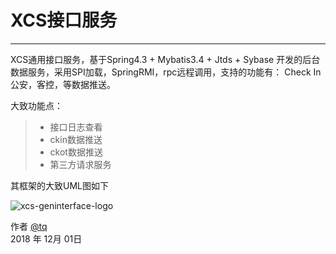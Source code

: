 # XCS接口服务

------

XCS通用接口服务，基于Spring4.3 + Mybatis3.4 + Jtds + Sybase 开发的后台数据服务，采用SPI加载，SpringRMI，rpc远程调用，支持的功能有：
Check In 公安，客控，等数据推送。

大致功能点：

> * 接口日志查看
> * ckin数据推送
> * ckot数据推送
> * 第三方请求服务

其框架的大致UML图如下

![xcs-geninterface-logo](http://www.plantuml.com/plantuml/png/vLKzRpD54ExtLsmP4iwYFbbM4WSHIuH4TgYZzNhYRBmVgzsvbnZZ1aL2YlWeQ43YuqqaH4JXX8e6_njikUCliEVp9USx9nAqT9xTvtdccTcPywv7vZ1HaWYDuCuP1zfEj6PT2MH4TboYjzuXOzBw07JJA6KqhNzMgz4cEjasHeLZS9h9M2WhGO56J_Qw7XtZc6CEcUv9S84OHHKYZU4AGVSyoTDck4B2cEQGLbKoU7aXtx-sT7QI242GJuxA5tHxOm7UYjdDsyLq-kplY5aBRedVGDXjWpU9uq0gT_N0E68YBRfZdT3zrd7pxp-_F6XLjEkXyWnvDEmo57xnnM-pc_lvTszdZzU44CluWFM1TiAj3qsj7p1awSz6Wuu8vP9v7mGyWZj3K3O_Eb7-h9i8sGl9oPXeWq2x1j6es2-bPfEV_ff-kxYzj-RI498B2Ht6HJ6HpKjsNAbzHABA6_9Lt59MagXS9byBoOxG0WMJubC8URBnp5rAECTuDhcRV_thOZfPFDpDV_XgTdDB2gDTKW-E2nsWVS0iF0tH_d2FSurR7KoVWR8q21a_51xhnHurKbeus5_5-yFJeOMSXk5tO0K7DB4zXh2EPFsjeXQrokSv2iQMATggWomjjZ89KRHD2-YO9XusWegfCbInDKyBHqQbDey9M-tFIxkMKaAYUbRrk_IuUmaS6ylNSm7M78Ivs0GGsYQXhQ-JZKQX4-ZzTuM1mLV8bEna5yzzNiLSzSBjUArF_wVIyzLoed-HxzRicr_cFr-NDpp_HgRju1V01oVEM70em7zay7s5RfWkxCWZGy77XuYs0-uDk8zHI5yBnmxVIn75lgt71aEyPcZ-_MJ-usDcApTKKWvsCkt0P5AQJvIu2kKHmZWQHvk9HwF0LR_rKTGeQz5ukJCvPnCalWZnuk6F-U-VapAxLcji-3DmbfDTqBr4oNy0)



作者 [@tq][1]     
2018 年 12月 01日    

[1]: https://github.com/tq835465605
